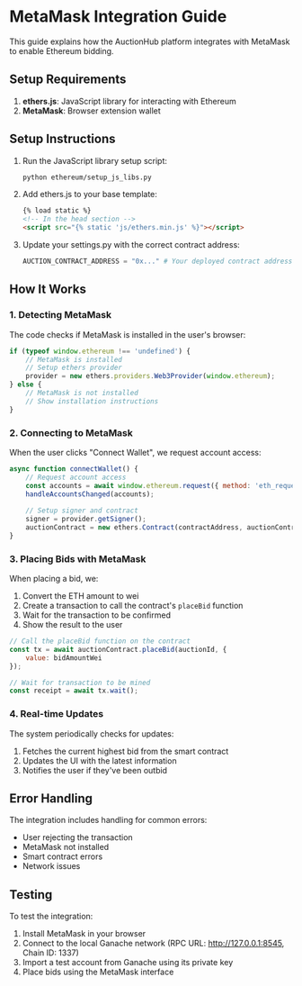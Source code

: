 # MetaMask Integration Guide

This guide explains how the AuctionHub platform integrates with MetaMask to enable Ethereum bidding.

## Setup Requirements

1. **ethers.js**: JavaScript library for interacting with Ethereum
2. **MetaMask**: Browser extension wallet

## Setup Instructions

1. Run the JavaScript library setup script:
   ```bash
   python ethereum/setup_js_libs.py
   ```

2. Add ethers.js to your base template:
   ```html
   {% load static %}
   <!-- In the head section -->
   <script src="{% static 'js/ethers.min.js' %}"></script>
   ```

3. Update your settings.py with the correct contract address:
   ```python
   AUCTION_CONTRACT_ADDRESS = "0x..." # Your deployed contract address
   ```

## How It Works

### 1. Detecting MetaMask

The code checks if MetaMask is installed in the user's browser:

```javascript
if (typeof window.ethereum !== 'undefined') {
    // MetaMask is installed
    // Setup ethers provider
    provider = new ethers.providers.Web3Provider(window.ethereum);
} else {
    // MetaMask is not installed
    // Show installation instructions
}
```

### 2. Connecting to MetaMask

When the user clicks "Connect Wallet", we request account access:

```javascript
async function connectWallet() {
    // Request account access
    const accounts = await window.ethereum.request({ method: 'eth_requestAccounts' });
    handleAccountsChanged(accounts);
    
    // Setup signer and contract
    signer = provider.getSigner();
    auctionContract = new ethers.Contract(contractAddress, auctionContractABI, signer);
}
```

### 3. Placing Bids with MetaMask

When placing a bid, we:
1. Convert the ETH amount to wei
2. Create a transaction to call the contract's `placeBid` function
3. Wait for the transaction to be confirmed
4. Show the result to the user

```javascript
// Call the placeBid function on the contract
const tx = await auctionContract.placeBid(auctionId, {
    value: bidAmountWei
});

// Wait for transaction to be mined
const receipt = await tx.wait();
```

### 4. Real-time Updates

The system periodically checks for updates:
1. Fetches the current highest bid from the smart contract
2. Updates the UI with the latest information
3. Notifies the user if they've been outbid

## Error Handling

The integration includes handling for common errors:
- User rejecting the transaction
- MetaMask not installed
- Smart contract errors
- Network issues

## Testing

To test the integration:
1. Install MetaMask in your browser
2. Connect to the local Ganache network (RPC URL: http://127.0.0.1:8545, Chain ID: 1337)
3. Import a test account from Ganache using its private key
4. Place bids using the MetaMask interface 